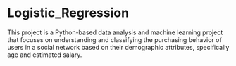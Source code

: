 # Logistic_Regression
This project is a Python-based data analysis and machine learning project that focuses on understanding and classifying the purchasing behavior of users in a social network based on their demographic attributes, specifically age and estimated salary.
